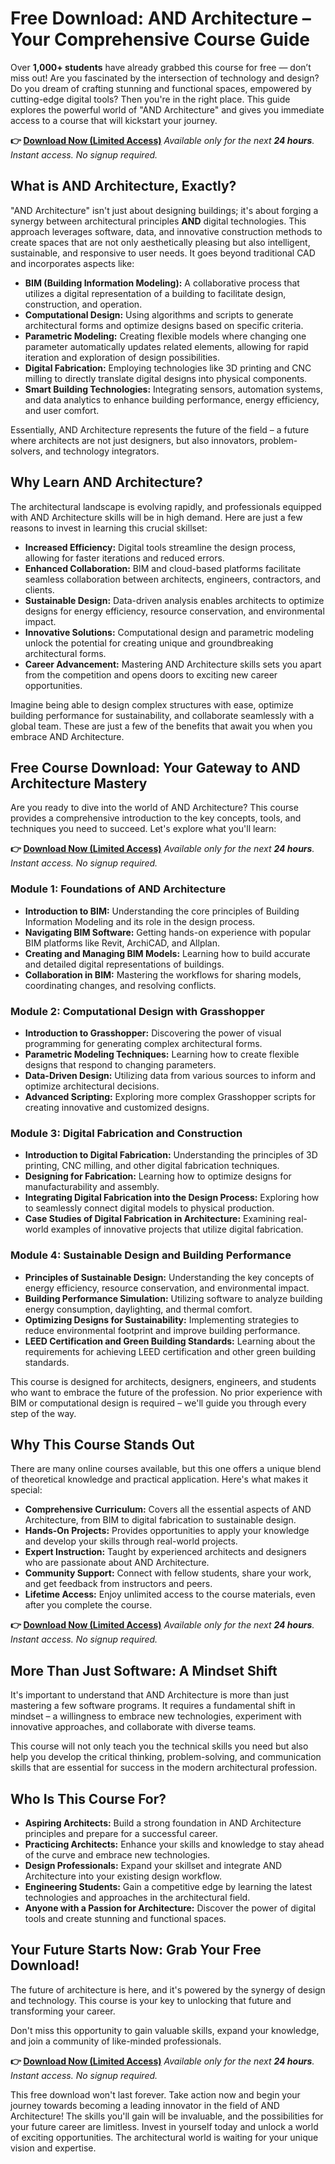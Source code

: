 # Free Download: AND Architecture – Your Comprehensive Course Guide

Over **1,000+ students** have already grabbed this course for free — don’t miss out! Are you fascinated by the intersection of technology and design? Do you dream of crafting stunning and functional spaces, empowered by cutting-edge digital tools? Then you're in the right place. This guide explores the powerful world of "AND Architecture" and gives you immediate access to a course that will kickstart your journey.

**👉 [Download Now (Limited Access)](https://udemywork.com/and-architecture)**
_Available only for the next **24 hours**._
_Instant access. No signup required._

## What is AND Architecture, Exactly?

"AND Architecture" isn't just about designing buildings; it's about forging a synergy between architectural principles **AND** digital technologies. This approach leverages software, data, and innovative construction methods to create spaces that are not only aesthetically pleasing but also intelligent, sustainable, and responsive to user needs. It goes beyond traditional CAD and incorporates aspects like:

*   **BIM (Building Information Modeling):** A collaborative process that utilizes a digital representation of a building to facilitate design, construction, and operation.
*   **Computational Design:** Using algorithms and scripts to generate architectural forms and optimize designs based on specific criteria.
*   **Parametric Modeling:** Creating flexible models where changing one parameter automatically updates related elements, allowing for rapid iteration and exploration of design possibilities.
*   **Digital Fabrication:** Employing technologies like 3D printing and CNC milling to directly translate digital designs into physical components.
*   **Smart Building Technologies:** Integrating sensors, automation systems, and data analytics to enhance building performance, energy efficiency, and user comfort.

Essentially, AND Architecture represents the future of the field – a future where architects are not just designers, but also innovators, problem-solvers, and technology integrators.

## Why Learn AND Architecture?

The architectural landscape is evolving rapidly, and professionals equipped with AND Architecture skills will be in high demand. Here are just a few reasons to invest in learning this crucial skillset:

*   **Increased Efficiency:** Digital tools streamline the design process, allowing for faster iterations and reduced errors.
*   **Enhanced Collaboration:** BIM and cloud-based platforms facilitate seamless collaboration between architects, engineers, contractors, and clients.
*   **Sustainable Design:** Data-driven analysis enables architects to optimize designs for energy efficiency, resource conservation, and environmental impact.
*   **Innovative Solutions:** Computational design and parametric modeling unlock the potential for creating unique and groundbreaking architectural forms.
*   **Career Advancement:** Mastering AND Architecture skills sets you apart from the competition and opens doors to exciting new career opportunities.

Imagine being able to design complex structures with ease, optimize building performance for sustainability, and collaborate seamlessly with a global team. These are just a few of the benefits that await you when you embrace AND Architecture.

## Free Course Download: Your Gateway to AND Architecture Mastery

Are you ready to dive into the world of AND Architecture? This course provides a comprehensive introduction to the key concepts, tools, and techniques you need to succeed. Let's explore what you'll learn:

**👉 [Download Now (Limited Access)](https://udemywork.com/and-architecture)**
_Available only for the next **24 hours**._
_Instant access. No signup required._

### Module 1: Foundations of AND Architecture

*   **Introduction to BIM:** Understanding the core principles of Building Information Modeling and its role in the design process.
*   **Navigating BIM Software:** Getting hands-on experience with popular BIM platforms like Revit, ArchiCAD, and Allplan.
*   **Creating and Managing BIM Models:** Learning how to build accurate and detailed digital representations of buildings.
*   **Collaboration in BIM:** Mastering the workflows for sharing models, coordinating changes, and resolving conflicts.

### Module 2: Computational Design with Grasshopper

*   **Introduction to Grasshopper:** Discovering the power of visual programming for generating complex architectural forms.
*   **Parametric Modeling Techniques:** Learning how to create flexible designs that respond to changing parameters.
*   **Data-Driven Design:** Utilizing data from various sources to inform and optimize architectural decisions.
*   **Advanced Scripting:** Exploring more complex Grasshopper scripts for creating innovative and customized designs.

### Module 3: Digital Fabrication and Construction

*   **Introduction to Digital Fabrication:** Understanding the principles of 3D printing, CNC milling, and other digital fabrication techniques.
*   **Designing for Fabrication:** Learning how to optimize designs for manufacturability and assembly.
*   **Integrating Digital Fabrication into the Design Process:** Exploring how to seamlessly connect digital models to physical production.
*   **Case Studies of Digital Fabrication in Architecture:** Examining real-world examples of innovative projects that utilize digital fabrication.

### Module 4: Sustainable Design and Building Performance

*   **Principles of Sustainable Design:** Understanding the key concepts of energy efficiency, resource conservation, and environmental impact.
*   **Building Performance Simulation:** Utilizing software to analyze building energy consumption, daylighting, and thermal comfort.
*   **Optimizing Designs for Sustainability:** Implementing strategies to reduce environmental footprint and improve building performance.
*   **LEED Certification and Green Building Standards:** Learning about the requirements for achieving LEED certification and other green building standards.

This course is designed for architects, designers, engineers, and students who want to embrace the future of the profession. No prior experience with BIM or computational design is required – we'll guide you through every step of the way.

## Why This Course Stands Out

There are many online courses available, but this one offers a unique blend of theoretical knowledge and practical application. Here's what makes it special:

*   **Comprehensive Curriculum:** Covers all the essential aspects of AND Architecture, from BIM to digital fabrication to sustainable design.
*   **Hands-On Projects:** Provides opportunities to apply your knowledge and develop your skills through real-world projects.
*   **Expert Instruction:** Taught by experienced architects and designers who are passionate about AND Architecture.
*   **Community Support:** Connect with fellow students, share your work, and get feedback from instructors and peers.
*   **Lifetime Access:** Enjoy unlimited access to the course materials, even after you complete the course.

**👉 [Download Now (Limited Access)](https://udemywork.com/and-architecture)**
_Available only for the next **24 hours**._
_Instant access. No signup required._

## More Than Just Software: A Mindset Shift

It's important to understand that AND Architecture is more than just mastering a few software programs. It requires a fundamental shift in mindset – a willingness to embrace new technologies, experiment with innovative approaches, and collaborate with diverse teams.

This course will not only teach you the technical skills you need but also help you develop the critical thinking, problem-solving, and communication skills that are essential for success in the modern architectural profession.

## Who Is This Course For?

*   **Aspiring Architects:** Build a strong foundation in AND Architecture principles and prepare for a successful career.
*   **Practicing Architects:** Enhance your skills and knowledge to stay ahead of the curve and embrace new technologies.
*   **Design Professionals:** Expand your skillset and integrate AND Architecture into your existing design workflow.
*   **Engineering Students:** Gain a competitive edge by learning the latest technologies and approaches in the architectural field.
*   **Anyone with a Passion for Architecture:** Discover the power of digital tools and create stunning and functional spaces.

## Your Future Starts Now: Grab Your Free Download!

The future of architecture is here, and it's powered by the synergy of design and technology. This course is your key to unlocking that future and transforming your career.

Don't miss this opportunity to gain valuable skills, expand your knowledge, and join a community of like-minded professionals.

**👉 [Download Now (Limited Access)](https://udemywork.com/and-architecture)**
_Available only for the next **24 hours**._
_Instant access. No signup required._

This free download won't last forever. Take action now and begin your journey towards becoming a leading innovator in the field of AND Architecture! The skills you'll gain will be invaluable, and the possibilities for your future career are limitless. Invest in yourself today and unlock a world of exciting opportunities. The architectural world is waiting for your unique vision and expertise.
